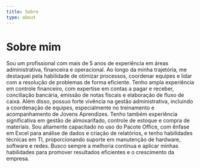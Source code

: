 ```yaml
---
title: Sobre
type: about
---
```


# Sobre mim

Sou um profissional com mais de 5 anos de experiência em áreas administrativa, financeira e operacional. Ao longo da minha trajetória, me destaquei pela habilidade de otimizar processos, coordenar equipes e lidar com a resolução de problemas de forma eficiente. Tenho ampla experiência em controle financeiro, com expertise em contas a pagar e receber, conciliação bancária, emissão de notas fiscais e elaboração de fluxo de caixa. Além disso, possuo forte vivência na gestão administrativa, incluindo a coordenação de equipes, especialmente no treinamento e acompanhamento de Jovens Aprendizes. Tenho também experiência significativa em gestão de almoxarifado, controle de estoque e compra de materiais. Sou altamente capacitado no uso do Pacote Office, com ênfase em Excel para análise de dados e criação de relatórios, e tenho habilidades técnicas em TI, proporcionando suporte em manutenção de hardware, software e redes. Busco sempre a melhoria contínua e aplicar minhas habilidades para promover resultados eficientes e o crescimento da empresa.
